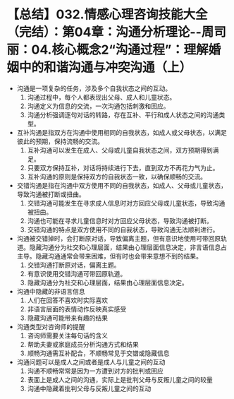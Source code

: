 # 【总结】032.情感心理咨询技能大全（完结）：第04章：沟通分析理论--周司丽：04.核心概念2“沟通过程”：理解婚姻中的和谐沟通与冲突沟通（上）

-   沟通是一项复杂的任务，涉及多个自我状态之间的互动。
    1.  沟通过程中，每个人都表现出父母、成人和儿童状态。
    2.  沟通定义为信息的交流，一次沟通包括刺激和回应。
    3.  沟通分析强调逐句对话的转路，存在互补、平行和成人状态之间的沟通类型。
-   互补沟通是指双方在沟通中使用相同的自我状态，如成人或父母状态，以满足彼此的预期，保持流畅的交流。
    1.  互补沟通可以发生在成人、父母或儿童自我状态之间，双方预期得到满足。
    2.  只要双方保持互补，对话将持续进行下去，直到双方不再花力气为止。
    3.  互补沟通的原则是保持双方的自我状态一致，以确保顺畅的交流。
-   交错沟通是指在沟通中双方使用不同的自我状态，如成人、父母或儿童状态，导致沟通被打断或扭曲。
    1.  交错沟通可能发生在寻求成人信息时对方回应父母或儿童状态，导致沟通被扭曲。
    2.  沟通也可能在寻求儿童信息时对方回应父母状态，导致沟通被打断。
    3.  交错沟通的特点是双方使用不同的自我状态，导致沟通无法顺利进行。
-   沟通被交错掉时，会打断原对话，导致偏离主题，但有意识地使用可带回原轨道。隐藏沟通分为社交和心理层面，结果由心理层面信息决定，非言语信息占主导。隐藏沟通通常会带来困难，但有时也会带来意想不到的结果。
    1.  交错沟通打断原对话，偏离主题。
    2.  有意识使用交错沟通可带回原轨道。
    3.  隐藏沟通分为社交和心理层面，结果由心理层面信息决定。
-   沟通中隐藏的非语言信息
    1.  人们在回答不喜欢时实际喜欢
    2.  非语言层面的表情动作反映真实感受
    3.  隐藏沟通可能带来有趣的结果
-   沟通类型对咨询师的提醒
    1.  咨询师需要关注每句话的含义
    2.  帮助夫妻或家庭成员分析沟通方式和结果
    3.  顺畅沟通需互补配合，不顺畅常见于交错或隐藏信息
-   沟通问题可以是成人之间或者是成人与儿童之间的互动
    1.  沟通不顺畅常常是因为一方遭到对方的批判或回应
    2.  表面上是成人之间的沟通，实际上是批判父母与反叛儿童之间的较量
    3.  沟通中隐藏着批判父母与反叛儿童之间的互动
